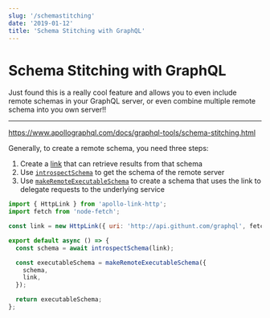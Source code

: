 ```yaml
---
slug: '/schemastitching'
date: '2019-01-12'
title: 'Schema Stitching with GraphQL'
---
```


# Schema Stitching with GraphQL

Just found this is a really cool feature and allows you to even include remote schemas in your GraphQL server, or even combine multiple remote schema into you own server!!

---

https://www.apollographql.com/docs/graphql-tools/schema-stitching.html

Generally, to create a remote schema, you need three steps:

1. Create a [link](https://www.apollographql.com/docs/graphql-tools/remote-schemas.html#link) that can retrieve results from that schema
2. Use [`introspectSchema`](https://www.apollographql.com/docs/graphql-tools/remote-schemas.html#introspectSchema) to get the schema of the remote server
3. Use [`makeRemoteExecutableSchema`](https://www.apollographql.com/docs/graphql-tools/remote-schemas.html#makeRemoteExecutableSchema) to create a schema that uses the link to delegate requests to the underlying service

```js
import { HttpLink } from 'apollo-link-http';
import fetch from 'node-fetch';

const link = new HttpLink({ uri: 'http://api.githunt.com/graphql', fetch });

export default async () => {
  const schema = await introspectSchema(link);

  const executableSchema = makeRemoteExecutableSchema({
    schema,
    link,
  });

  return executableSchema;
};
```
